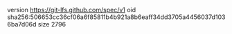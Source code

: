 version https://git-lfs.github.com/spec/v1
oid sha256:506653cc36cf06a6f85811b4b921a8b6eaff34dd3705a4456037d1036ba7d06d
size 2796
